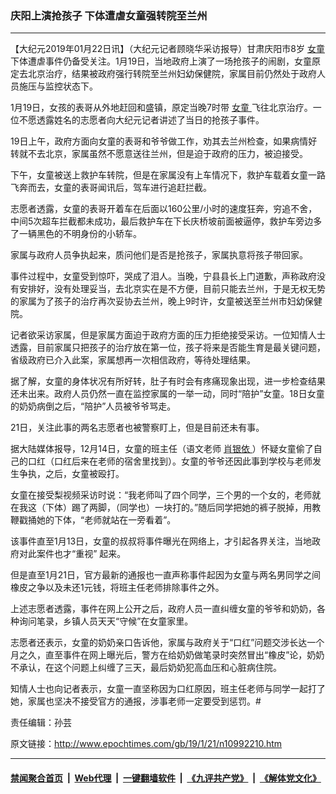 ### 庆阳上演抢孩子 下体遭虐女童强转院至兰州
------------------------

<p>
 【大纪元2019年01月22日讯】（大纪元记者顾晓华采访报导）甘肃庆阳市8岁
 <a href="http://www.epochtimes.com/gb/tag/%E5%A5%B3%E7%AB%A5.html">
  女童
 </a>
 下体遭虐事件仍备受关注。1月19日，当地政府上演了一场抢孩子的闹剧，女童原定去北京治疗，结果被政府强行转院至兰州妇幼保健院，家属目前仍然处于政府人员施压与监控状态下。
</p>
<p>
 1月19日，女孩的表哥从外地赶回和盛镇，原定当晚7时带
 <a href="http://www.epochtimes.com/gb/tag/%E5%A5%B3%E7%AB%A5.html">
  女童
 </a>
 飞往北京治疗。一位不愿透露姓名的志愿者向大纪元记者讲述了当日的抢孩子事件。
</p>
<p>
 19日上午，政府方面向女童的表哥和爷爷做工作，劝其去兰州检查，如果病情好转就不去北京，家属虽然不愿意送往兰州，但是迫于政府的压力，被迫接受。
</p>
<p>
 下午，女童被送上救护车转院，但是在家属没有上车情况下，救护车载着女童一路飞奔而去，女童的表哥闻讯后，驾车进行追赶拦截。
</p>
<p>
 志愿者透露，女童的表哥开着车在后面以160公里/小时的速度狂奔，穷追不舍，中间5次超车拦截都未成功，最后救护车在下长庆桥坡前面被逼停，救护车旁边多了一辆黑色的不明身份的小轿车。
</p>
<p>
 家属与政府人员争执起来，质问他们是否是抢孩子，家属执意将孩子带回家。
</p>
<p>
 事件过程中，女童受到惊吓，哭成了泪人。当晚，宁县县长上门道歉，声称政府没有安排好，没有处理妥当，去北京实在是不方便，目前只能去兰州，于是无权无势的家属为了孩子的治疗再次妥协去兰州，晚上9时许，女童被送至兰州市妇幼保健院。
</p>
<p>
 记者欲采访家属，但是家属方面迫于政府方面的压力拒绝接受采访。一位知情人士透露，目前家属只把孩子的治疗放在第一位，孩子将来是否能生育是最关键问题，省级政府已介入此案，家属想再一次相信政府，等待处理结果。
</p>
<p>
 据了解，女童的身体状况有所好转，肚子有时会有疼痛现象出现，进一步检查结果还未出来。政府人员仍然一直在监控家属的一举一动，同时“陪护”女童。18日女童的奶奶病倒之后，“陪护”人员被爷爷骂走。
</p>
<p>
 21日，关注此事的两名志愿者也被警察盯上，但是目前还未有事。
</p>
<p>
 据大陆媒体报导，12月14日，女童的班主任（语文老师
 <a href="http://www.epochtimes.com/gb/tag/%E8%82%96%E9%93%B6%E4%BE%9D.html">
  肖银依
 </a>
 ）怀疑女童偷了自己的口红（口红后来在老师的宿舍里找到）。女童的爷爷还因此事到学校与老师发生争执，之后，女童被殴打。
</p>
<p>
 女童在接受梨视频采访时说：“我老师叫了四个同学，三个男的一个女的，老师就在我这（下体）踢了两脚，（同学也）一块打的。”随后同学把她的裤子脱掉，用教鞭戳捅她的下体，“老师就站在一旁看着”。
</p>
<p>
 该事件直至1月13日，女童的叔叔将事件曝光在网络上，才引起各界关注，当地政府对此案件也才“重视” 起来。
</p>
<p>
 但是直至1月21日，官方最新的通报也一直声称事件起因为女童与两名男同学之间橡皮之争以及未还1元钱，将班主任老师排除事件之外。
</p>
<p>
 上述志愿者透露，事件在网上公开之后，政府人员一直纠缠女童的爷爷和奶奶，各种询问笔录，乡镇人员天天“守候”在女童家里。
</p>
<p>
 志愿者还表示，女童的奶奶亲口告诉他，家属与政府关于“口红”问题交涉长达一个月之久，直至事件在网上曝光后，警方在给奶奶做笔录时突然冒出“橡皮”论，奶奶不承认，在这个问题上纠缠了三天，最后奶奶犯高血压和心脏病住院。
</p>
<p>
 知情人士也向记者表示，女童一直坚称因为口红原因，班主任老师与同学一起打了她，家属也坚决不接受官方的通报，涉事老师一定要受到惩罚。#
</p>
<p>
 责任编辑：孙芸
</p>

原文链接：http://www.epochtimes.com/gb/19/1/21/n10992210.htm


------------------------
#### [禁闻聚合首页](https://github.com/gfw-breaker/banned-news/blob/master/README.md) &nbsp;|&nbsp; [Web代理](https://github.com/gfw-breaker/open-proxy/blob/master/README.md) &nbsp;|&nbsp; [一键翻墙软件](https://github.com/gfw-breaker/nogfw/blob/master/README.md) &nbsp;|&nbsp; [《九评共产党》](https://github.com/gfw-breaker/9ping.md/blob/master/README.md#九评之一评共产党是什么) &nbsp;|&nbsp; [《解体党文化》](https://github.com/gfw-breaker/jtdwh.md/blob/master/README.md#绪论)